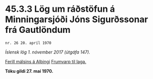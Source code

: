 # 45.3.3 Lög um ráðstöfun á Minningarsjóði Jóns Sigurðssonar frá Gautlöndum

`nr. 26 20. apríl 1970`

_Íslensk lög 1. nóvember 2017 (útgáfa 147)._

[Ferill málsins á Alþingi](https://www.althingi.is/thingstorf/thingmalalistar-eftir-thingum/ferill/?ltg=90&mnr=114)
[Frumvarp til laga.](https://www.althingi.is/altext/90/s/pdf/0139.pdf)

**Tóku gildi 27. maí 1970.**


